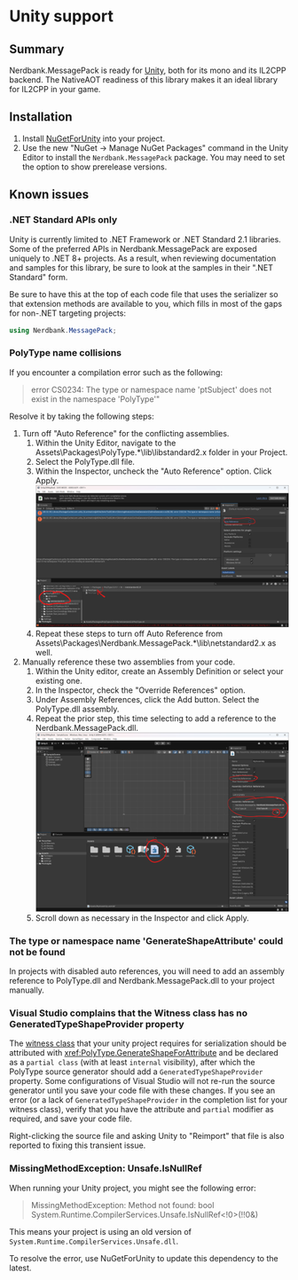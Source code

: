 # Unity support

## Summary

Nerdbank.MessagePack is ready for [Unity](https://unity.com/), both for its mono and its IL2CPP backend.
The NativeAOT readiness of this library makes it an ideal library for IL2CPP in your game.

## Installation

1. Install [NuGetForUnity](https://github.com/GlitchEnzo/NuGetForUnity) into your project.
1. Use the new "NuGet -> Manage NuGet Packages" command in the Unity Editor to install the `Nerdbank.MessagePack` package. You may need to set the option to show prerelease versions.

## Known issues

### .NET Standard APIs only

Unity is currently limited to .NET Framework or .NET Standard 2.1 libraries.
Some of the preferred APIs in Nerdbank.MessagePack are exposed uniquely to .NET 8+ projects.
As a result, when reviewing documentation and samples for this library, be sure to look at the samples in their ".NET Standard" form.

Be sure to have this at the top of each code file that uses the serializer so that extension methods are available to you, which fills in most of the gaps for non-.NET targeting projects:

```cs
using Nerdbank.MessagePack;
```

### PolyType name collisions

If you encounter a compilation error such as the following:

> error CS0234: The type or namespace name 'ptSubject' does not exist in the namespace 'PolyType'"

Resolve it by taking the following steps:

1. Turn off "Auto Reference" for the conflicting assemblies.
   1. Within the Unity Editor, navigate to the Assets\Packages\PolyType.*\lib\libstandard2.x folder in your Project.
   1. Select the PolyType.dll file.
   1. Within the Inspector, uncheck the "Auto Reference" option. Click Apply.
   ![](../images/TurnOffAutoReference.png)
   1. Repeat these steps to turn off Auto Reference from Assets\Packages\Nerdbank.MessagePack.*\lib\netstandard2.x as well.
1. Manually reference these two assemblies from your code.
   1. Within the Unity editor, create an Assembly Definition or select your existing one.
   1. In the Inspector, check the "Override References" option.
   1. Under Assembly References, click the Add button. Select the PolyType.dll assembly.
   1. Repeat the prior step, this time selecting to add a reference to the Nerdbank.MessagePack.dll.
   ![](../images/ReferencePolyTypeInAssemblyDefinition.png)
   1. Scroll down as necessary in the Inspector and click Apply.

### The type or namespace name 'GenerateShapeAttribute' could not be found

In projects with disabled auto references, you will need to add an assembly reference to PolyType.dll and Nerdbank.MessagePack.dll to your project manually.

### Visual Studio complains that the Witness class has no GeneratedTypeShapeProvider property

The [witness class](type-shapes.md) that your unity project requires for serialization should be attributed with <xref:PolyType.GenerateShapeForAttribute> and be declared as a `partial class` (with at least `internal` visibility), after which the PolyType source generator should add a `GeneratedTypeShapeProvider` property.
Some configurations of Visual Studio will not re-run the source generator until you save your code file with these changes.
If you see an error (or a lack of `GeneratedTypeShapeProvider` in the completion list for your witness class), verify that you have the attribute and `partial` modifier as required, and save your code file.

Right-clicking the source file and asking Unity to "Reimport" that file is also reported to fixing this transient issue.

### MissingMethodException: Unsafe.IsNullRef

When running your Unity project, you might see the following error:

> MissingMethodException: Method not found: bool System.Runtime.CompilerServices.Unsafe.IsNullRef<!0>(!!0&)

This means your project is using an old version of `System.Runtime.CompilerServices.Unsafe.dll`.

To resolve the error, use NuGetForUnity to update this dependency to the latest.

